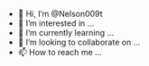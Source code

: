 - 👋 Hi, I’m @Nelson009t
- 👀 I’m interested in ...
- 🌱 I’m currently learning ...
- 💞️ I’m looking to collaborate on ...
- 📫 How to reach me ...

<!---
Nelson009t/Nelson009t is a ✨ special ✨ repository because its `README.md` (this file) appears on your GitHub profile.
You can click the Preview link to take a look at your changes.
--->
